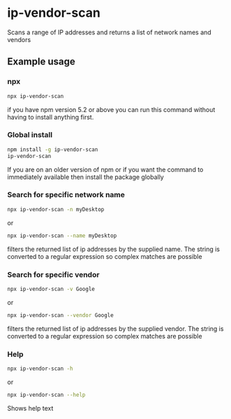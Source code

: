 # ip-vendor-scan

Scans a range of IP addresses and returns a list of network names and vendors

## Example usage

### npx

```bash
npx ip-vendor-scan
```
if you have npm version 5.2 or above you can run this command without having to install anything first.

### Global install

```bash
npm install -g ip-vendor-scan
ip-vendor-scan
```
If you are on an older version of npm or if you want the command to immediately available then install the package globally

### Search for specific network name

```bash
npx ip-vendor-scan -n myDesktop
```
or
```bash
npx ip-vendor-scan --name myDesktop
```
filters the returned list of ip addresses by the supplied name. The string is converted to a regular expression so complex matches are possible

### Search for specific vendor

```bash
npx ip-vendor-scan -v Google
```
or
```bash
npx ip-vendor-scan --vendor Google
```
filters the returned list of ip addresses by the supplied vendor. The string is converted to a regular expression so complex matches are possible

### Help

```bash
npx ip-vendor-scan -h
```
or
```bash
npx ip-vendor-scan --help
```

Shows help text
